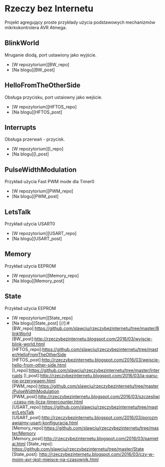 # Rzeczy bez Internetu
Projekt agregujący proste przykłady użycia podstawowych mechanizmów mikrkokontrolera AVR Atmega.

## BlinkWorld
Mruganie diodą, port ustawiony jako wyjście.
 - [W repozytorium][BW_repo]
 - [Na blogu][BW_post]

## HelloFromTheOtherSide
Obsługa przycisku, port ustaiowny jako wejście.
 - [W repozytorium][HFTOS_repo]
 - [Na blogu][HFTOS_post]

## Interrupts
Obsługa przerwań - przycisk.
 - [W repozytorium][I_repo]
 - [Na blogu][I_post]
 
## PulseWidthModulation
Przykład użycia Fast PWM mode dla Timer0
 - [W repozytorium][PWM_repo]
 - [Na blogu][PWM_post]

## LetsTalk
Przykład użycia USART0
 - [W repozytorium][USART_repo]
 - [Na blogu][USART_post]

## Memory
Przykład użycia EEPROM
 - [W repozytorium][Memory_repo]
 - [Na blogu][Memory_post]

## State 
Przykład użycia EEPROM
 - [W repozytorium][State_repo]
 - [Na blogu][State_post]
[//]:#
[BW_repo]:<https://github.com/slawciu/rzeczybezinternetu/tree/master/BlinkWorld>
[BW_post]:<http://rzeczybezinternetu.blogspot.com/2016/03/wyjscie-blink-world.html>
[HFTOS_repo]:<https://github.com/slawciu/rzeczybezinternetu/tree/master/HelloFromTheOtherSide>
[HFTOS_post]:<http://rzeczybezinternetu.blogspot.com/2016/03/wejscie-hello-from-other-side.html>
[I_repo]:<https://github.com/slawciu/rzeczybezinternetu/tree/master/Interrupts>
[I_post]:<http://rzeczybezinternetu.blogspot.com/2016/03/ja-panu-nie-przerywaem.html>
[PWM_repo]:<https://github.com/slawciu/rzeczybezinternetu/tree/master/PulseWidthModulation>
[PWM_post]:<http://rzeczybezinternetu.blogspot.com/2016/03/szczesliwi-czasu-nie-licza-timercounter.html>
[USART_repo]:<https://github.com/slawciu/rzeczybezinternetu/tree/master/LetsTalk>
[USART_post]:<http://rzeczybezinternetu.blogspot.com/2016/03/porozmawiajmy-usart-konfiguracja.html>
[Memory_repo]:<https://github.com/slawciu/rzeczybezinternetu/tree/master/Memory>
[Memory_post]:<http://rzeczybezinternetu.blogspot.com/2016/03/pamietaj.html>
[State_repo]: <https://github.com/slawciu/rzeczybezinternetu/tree/master/State>
[State_post]: <http://rzeczybezinternetu.blogspot.com/2016/03/czy-w-moim-avr-jest-miejsce-na-czasownik.html>